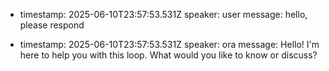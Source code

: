
- timestamp: 2025-06-10T23:57:53.531Z
  speaker: user
  message: hello, please respond

- timestamp: 2025-06-10T23:57:53.531Z
  speaker: ora
  message: Hello! I'm here to help you with this loop.  What would you like to know or discuss?
